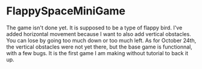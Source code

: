 # FlappySpaceMiniGame
The game isn't done yet. It is supposed to be a type of flappy bird. I've added horizontal movement because I want to also add vertical obstacles. You can lose by going too much down or too much left. As for October 24th, the vertical obstacles were not yet there, but the base game is functionnal, with a few bugs. It is the first game I am making without tutorial to back it up.
